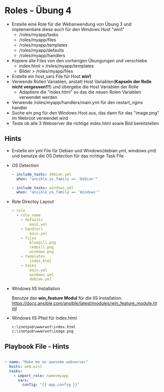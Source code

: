 # Roles - Übung 4

- Erstelle eine Role für die Webanwendung von Übung 3 und implementiere diese auch für den Windows Host "win1"
  - /roles/myapp/tasks
  - /roles/myapp/files
  - /roles/myapp/templates
  - /roles/myapp/defaults
  - /roles/myapp/handlers
- Kopiere alle Files von den vorherigen Übungungen und verschiebe
  - index.html > /roles/myapp/templates
  - Bilder > /roles/myapp/files
- Erstelle ein host_vars File für Host **win1**
- Verwende Rollen Variablen, anstatt Host Variablen(**Kapseln der Rolle nicht vergessen!!!**) und übergebe die Host Variablen der Rolle
  - Adaptiere die "index.html" so das die neuen Rolen Variablen verwendet werden
- Verwende /roles/myapp/handlers/main.yml für den restart_nginx handler
- Suche ein png für den Windows Host aus, das dann für das "image.png" im Webroot verwendet wird
- Teste ob alle 3 Webserver die richtige index.html sowie Bild bereitstellen

## Hints

- Erstelle ein yml File für Debian und Windows(debian.yml, windows.yml) und benutze die OS Detection für das richtige Task File

- OS Detection
  ```yaml
  - include_tasks: debian.yml
    when: "ansible_os_family == 'Debian'" 

  - include_tasks: windows.yml
    when: "ansible_os_family == 'Windows'" 
  ````

- Role Directoy Layout
  ```yaml
  - role
    - role_name
      - defaults
          main.yml
      - handlers
          main.yml
      - files
          bluepill.png
          redpill.png
          windows.png
      - templates
          index.html
      - tasks
          main.yml
          windows.yml
          debian.yml
  ```

- Windows IIS Installation

  Benutze das **win_feature Modul** für die IIS Installation: 
  https://docs.ansible.com/ansible/latest/modules/win_feature_module.html
  

- Windows IIS Pfad für Index.html
  ```
  c:\inetpub\wwwroot\index.html
  c:\inetpub\wwwroot\image.png
  ```

## Playbook File - Hints

```yaml

- name: "Make me an awesome webserver"
  hosts: web,win1
  tasks:
    - import_role: name=myapp
      vars:
        config: "{{ app_config }}"

```